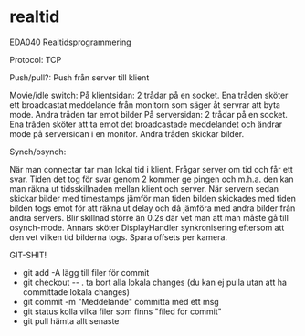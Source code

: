 realtid 
=======

EDA040 Realtidsprogrammering

Protocol:
TCP

Push/pull?:
Push från server till klient

Movie/idle switch:
På klientsidan: 2 trådar på en socket. Ena tråden sköter ett broadcastat meddelande från monitorn som säger åt servrar att byta mode. Andra tråden tar emot bilder
På serversidan: 2 trådar på en socket. Ena tråden sköter att ta emot det broadcastade meddelandet och ändrar mode på serversidan i en monitor. Andra tråden skickar bilder.

Synch/osynch:

När man connectar tar man lokal tid i klient. Frågar server om tid och får ett svar. Tiden det tog för svar genom 2 kommer ge pingen och m.h.a. den kan man räkna ut tidsskillnaden mellan klient och server. När servern sedan skickar bilder med timestamps jämför man tiden bilden skickades med tiden bilden togs emot för att räkna ut delay och då jämföra med andra bilder från andra servers. Blir skillnad större än 0.2s där vet man att man måste gå till osynch-mode. Annars sköter DisplayHandler synkronisering eftersom att den vet vilken tid bilderna togs. Spara offsets per kamera.


GIT-SHIT!


* git add -A
 lägg till filer för commit
* git checkout -- .
 ta bort alla lokala changes (du kan ej pulla utan att ha committade lokala changes)
* git commit -m "Meddelande"
 committa med ett msg
* git status
 kolla vilka filer som finns "filed for commit"
* git pull
hämta allt senaste
